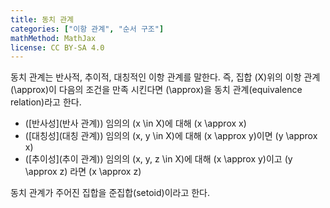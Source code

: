 ```yaml
---
title: 동치 관계
categories: ["이항 관계", "순서 구조"]
mathMethod: MathJax
license: CC BY-SA 4.0
---
```


동치 관계는 반사적, 추이적, 대칭적인 이항 관계를 말한다.
즉, 집합 \(X\)위의 이항 관계 \(\approx\)이 다음의 조건을 만족 시킨다면 \(\approx\)을 동치 관계(equivalence relation)라고 한다.

* ([반사성](반사 관계)) 임의의 \(x \in X\)에 대해 \(x \approx x\)
* ([대칭성](대칭 관계)) 임의의 \(x, y \in X\)에 대해 \(x \approx y\)이면 \(y \approx x\)
* ([추이성](추이 관계)) 임의의 \(x, y, z \in X\)에 대해 \(x \approx y\)이고 \(y \approx z\) 라면 \(x \approx z\)

동치 관계가 주어진 집합을 준집합(setoid)이라고 한다.
